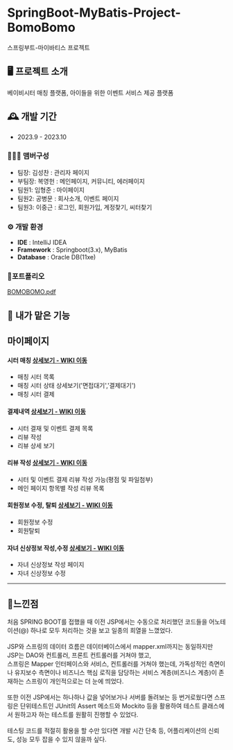 # SpringBoot-MyBatis-Project-BomoBomo
스프링부트-마이바티스 프로젝트
<br>


## 🖥️ 프로젝트 소개
베이비시터 매칭 플랫폼, 아이들을 위한 이벤트 서비스 제공 플랫폼
<br>


## 🕰️ 개발 기간
* 2023.9 - 2023.10

### 🧑‍🤝‍🧑 맴버구성
 - 팀장: 김성찬 : 관리자 페이지
 - 부팀장: 복영헌 : 메인페이지, 커뮤니티, 에러페이지 
 - 팀원1: 임형준 : 마이페이지
 - 팀원2: 공병문 : 회사소개, 이벤트 페이지
 - 팀원3: 이중근 : 로그인, 회원가입, 계정찾기, 씨터찾기


### ⚙️ 개발 환경
- **IDE** : IntelliJ IDEA
- **Framework** : Springboot(3.x), MyBatis
- **Database** : Oracle DB(11xe)

### 📌포트폴리오 

[BOMOBOMO.pdf](https://github.com/HyeongJunIm/BomoBomo-Spring/files/14471813/BOMOBOMO.pdf)


## 📌 내가 맡은 기능
### <h2>마이페이지</h2> 
#### 시터 매칭  <a href="https://github.com/HyeongJunIm/BomoBomo-Spring/wiki/%EB%B2%A0%EC%9D%B4%EB%B9%84%EC%8B%9C%ED%84%B0-%EB%A7%A4%EC%B9%AD-%EB%B0%8F-%EA%B2%B0%EC%A0%9C" >상세보기 - WIKI 이동</a>
   - 매칭 시터 목록 
   - 매칭 시터 상태 상세보기('면접대기','결제대기')
   - 매칭 시터 결제  
#### 결제내역 <a href="https://github.com/bokkaa/SpringBoot-BomoBomo/wiki/%EA%B3%B5%EC%A7%80%EC%82%AC%ED%95%AD-%EA%B2%8C%EC%8B%9C%ED%8C%90" >상세보기 - WIKI 이동</a>
- 시터 결재 및 이벤트 결제 목록  
- 리뷰 작성 
- 리뷰 상세 보기 

#### 리뷰 작성 <a href="https://github.com/bokkaa/SpringBoot-BomoBomo/wiki/%EB%8F%8C%EB%B4%84-%ED%9B%84%EA%B8%B0-%EA%B2%8C%EC%8B%9C%ED%8C%90" >상세보기 - WIKI 이동</a>
- 시터 및 이벤트 결제 리뷰 작성 가능(평점 및 파일첨부)
- 메인 페이지 항목별 작성 리뷰 목록

#### 회원정보 수정, 탈퇴 <a href="https://github.com/HyeongJunIm/BomoBomo-Spring/wiki/%ED%9A%8C%EC%9B%90%EC%A0%95%EB%B3%B4-%EC%88%98%EC%A0%95-%EB%B0%8F-%ED%9A%8C%EC%9B%90-%ED%83%88%ED%87%B4" >상세보기 - WIKI 이동</a>
- 회원정보 수정
- 회원탈퇴 
#### 자녀 신상정보 작성,수정 <a href="https://github.com/HyeongJunIm/BomoBomo-Spring/wiki/%EC%9C%A0%EC%A0%80-%EC%9E%90%EB%85%80%EC%8B%A0%EC%83%81%EC%A0%95%EB%B3%B4-%EC%9E%91%EC%84%B1-%EB%B0%8F-%EC%88%98%EC%A0%95" >상세보기 - WIKI 이동</a>
- 자녀 신상정보 작성 페이지
- 자녀 신상정보 수정 



<hr>

## 📌느낀점

처음 SPRING BOOT를 접했을 때 이전 JSP에서는 수동으로 처리했던 코드들을 어노테이션(@) 하나로 모두 처리하는 것을 보고 일종의 희열을 느꼈었다. <br><br>
JSP와 스프링의 데이터 흐름은 데이터베이스에서 mapper.xml까지는 동일하지만 JSP는 DAO와 컨트롤러, 프론트 컨트롤러를 거쳐야 했고, <br> 스프링은 Mapper 인터페이스와 서비스, 컨트롤러를 거쳐야 했는데, 가독성적인 측면이나 유지보수 측면이나 비즈니스 핵심 로직을 담당하는 서비스 계층(비즈니스 계층)이 존재하는 스프링이 개인적으로는 더 눈에 띄었다.<br><br>
또한 이전 JSP에서는 하나하나 값을 넣어보거나 서버를 돌려보는 등 번거로웠다면 스프링은 단위테스트인 JUnit의 Assert 메소드와 Mockito 등을 활용하여 테스트 클래스에서 원하고자 하는 테스트를 원활히 진행할 수 있었다. <br><br>
테스팅 코드를 적절히 활용을 할 수만 있다면 개발 시간 단축 등, 어플리케이션의 신뢰도, 성능 모두 잡을 수 있지 않을까 싶다.
